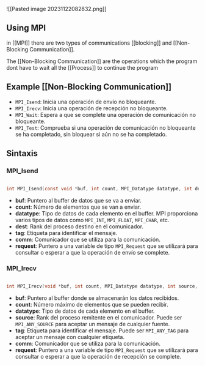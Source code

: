 ![[Pasted image 20231122082832.png]]

## Using MPI

in [[MPI]] there are two types of communications [[blocking]] and [[Non-Blocking Communication]].

The [[Non-Blocking Communication]] are the operations which the program dont have to wait all the [[Process]] to continue the program


## Example [[Non-Blocking Communication]]

- `MPI_Isend`: Inicia una operación de envío no bloqueante.
- `MPI_Irecv`: Inicia una operación de recepción no bloqueante.
- `MPI_Wait`: Espera a que se complete una operación de comunicación no bloqueante.
- `MPI_Test`: Comprueba si una operación de comunicación no bloqueante se ha completado, sin bloquear si aún no se ha completado.

## Sintaxis 

### MPI_Isend

```c

int MPI_Isend(const void *buf, int count, MPI_Datatype datatype, int dest, int tag, MPI_Comm comm, MPI_Request *request)

```

- **buf**: Puntero al buffer de datos que se va a enviar.
- **count**: Número de elementos que se van a enviar.
- **datatype**: Tipo de datos de cada elemento en el buffer. MPI proporciona varios tipos de datos como `MPI_INT`, `MPI_FLOAT`, `MPI_CHAR`, etc.
- **dest**: Rank del proceso destino en el comunicador.
- **tag**: Etiqueta para identificar el mensaje.
- **comm**: Comunicador que se utiliza para la comunicación.
- **request**: Puntero a una variable de tipo `MPI_Request` que se utilizará para consultar o esperar a que la operación de envío se complete.
### MPI_Irecv

```c

int MPI_Irecv(void *buf, int count, MPI_Datatype datatype, int source, int tag, MPI_Comm comm, MPI_Request *request)

```

- **buf**: Puntero al buffer donde se almacenarán los datos recibidos.
- **count**: Número máximo de elementos que se pueden recibir.
- **datatype**: Tipo de datos de cada elemento en el buffer.
- **source**: Rank del proceso remitente en el comunicador. Puede ser `MPI_ANY_SOURCE` para aceptar un mensaje de cualquier fuente.
- **tag**: Etiqueta para identificar el mensaje. Puede ser `MPI_ANY_TAG` para aceptar un mensaje con cualquier etiqueta.
- **comm**: Comunicador que se utiliza para la comunicación.
- **request**: Puntero a una variable de tipo `MPI_Request` que se utilizará para consultar o esperar a que la operación de recepción se complete.
	